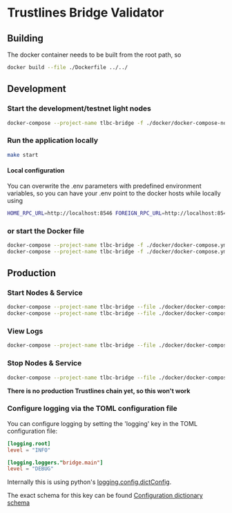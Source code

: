 Trustlines Bridge Validator
===========================

Building
--------
The docker container needs to be built from the root path, so

```bash
docker build --file ./Dockerfile ../../
```

Development
-----------
### Start the development/testnet light nodes
```bash
docker-compose --project-name tlbc-bridge -f ./docker/docker-compose-nodes-development.yml up
```

### Run the application locally

```bash
make start
```

#### Local configuration
You can overwrite the .env parameters with predefined environment variables, so you can have your .env point to the docker hosts while locally using
```bash
HOME_RPC_URL=http://localhost:8546 FOREIGN_RPC_URL=http://localhost:8545 make start
```

### **or** start the Docker file

```bash
docker-compose --project-name tlbc-bridge -f ./docker/docker-compose.yml build
docker-compose --project-name tlbc-bridge -f ./docker/docker-compose.yml up
```

Production
----------
### Start Nodes & Service
```bash
docker-compose --project-name tlbc-bridge --file ./docker/docker-compose.yml --file ./docker/docker-compose-nodes-production.yml build
docker-compose --project-name tlbc-bridge --file ./docker/docker-compose.yml --file ./docker/docker-compose-nodes-production.yml up --detach
```

### View Logs
```bash
docker-compose --project-name tlbc-bridge --file ./docker/docker-compose.yml --file ./docker/docker-compose-nodes-production.yml logs --tail 200 -f
```

### Stop Nodes & Service
```bash
docker-compose --project-name tlbc-bridge --file ./docker/docker-compose.yml --file ./docker/docker-compose-nodes-production.yml down
```

**There is no production Trustlines chain yet, so this won't work**

### Configure logging via the TOML configuration file

You can configure logging by setting the 'logging' key in the
TOML configuration file:

```toml
[logging.root]
level = "INFO"

[logging.loggers."bridge.main"]
level = "DEBUG"
```

Internally this is using python's [logging.config.dictConfig](https://docs.python.org/3/library/logging.config.html#logging.config.dictConfig).

The exact schema for this key can be found [Configuration dictionary schema](https://docs.python.org/3/library/logging.config.html#logging-config-dictschema)
